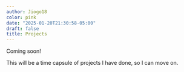 ```yaml
---
author: Jiogo18
color: pink
date: "2025-01-20T21:30:58-05:00"
draft: false
title: Projects
---
```


Coming soon!

This will be a time capsule of projects I have done, so I can move on.
